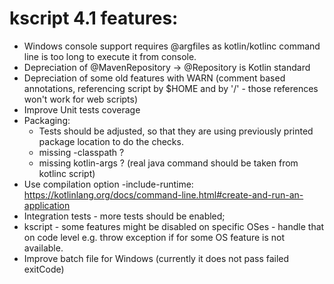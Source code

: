 # kscript 4.1 features:

* Windows console support requires @argfiles as kotlin/kotlinc command line is too long to execute it from console.
* Depreciation of @MavenRepository -> @Repository is Kotlin standard
* Depreciation of some old features with WARN (comment based annotations, referencing script by $HOME and by '/' - those references won't work for web scripts)
* Improve Unit tests coverage
* Packaging:
  - Tests should be adjusted, so that they are using previously printed package location to do the checks.
  - missing -classpath ?
  - missing kotlin-args ?
    (real java command should be taken from kotlinc script)
* Use compilation option -include-runtime: https://kotlinlang.org/docs/command-line.html#create-and-run-an-application
* Integration tests - more tests should be enabled; 
* kscript - some features might be disabled on specific OSes - handle that on code level e.g. throw exception if for some OS feature is not available.
* Improve batch file for Windows (currently it does not pass failed exitCode)
